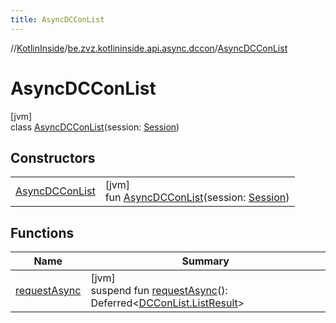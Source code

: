 ```yaml
---
title: AsyncDCConList
---
```

//[KotlinInside](../../../index.html)/[be.zvz.kotlininside.api.async.dccon](../index.html)/[AsyncDCConList](index.html)



# AsyncDCConList



[jvm]\
class [AsyncDCConList](index.html)(session: [Session](../../be.zvz.kotlininside.session/-session/index.html))



## Constructors


| | |
|---|---|
| [AsyncDCConList](-async-d-c-con-list.html) | [jvm]<br>fun [AsyncDCConList](-async-d-c-con-list.html)(session: [Session](../../be.zvz.kotlininside.session/-session/index.html)) |


## Functions


| Name | Summary |
|---|---|
| [requestAsync](request-async.html) | [jvm]<br>suspend fun [requestAsync](request-async.html)(): Deferred&lt;[DCConList.ListResult](../../be.zvz.kotlininside.api.dccon/-d-c-con-list/-list-result/index.html)&gt; |

